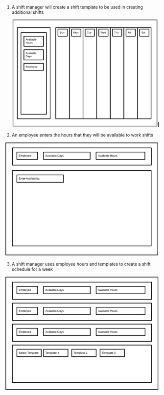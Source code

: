 1. A shift manager will create a shift template to be used in creating additional shifts
  
   ![](https://github.com/elivatsaas/S4/blob/Elliot_Branch/Deliverables/Media/2.6.2.1.png)

2. An employee enters the hours that they will be available to work shifts 

![](https://github.com/elivatsaas/S4/blob/Elliot_Branch/Deliverables/Media/2.6.2.2.png)

3. A shift manager uses employee hours and templates to create a shift schedule for a week 

![](https://github.com/elivatsaas/S4/blob/Elliot_Branch/Deliverables/Media/2.6.2.3.png)

